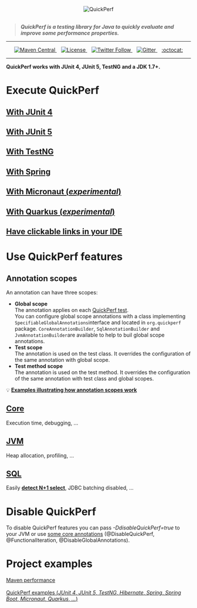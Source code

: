 <div align="center">
<img src="https://pbs.twimg.com/profile_banners/926219963333038086/1518645789" alt="QuickPerf"/>
</div><br>

>***QuickPerf is a testing library for Java to quickly evaluate and improve some performance properties.***

---
<p align="center">
  <a href="https://search.maven.org/search?q=org.quickperf">
    <img src="https://maven-badges.herokuapp.com/maven-central/org.quickperf/quick-perf/badge.svg"
         alt="Maven Central">
  </a>
  &nbsp;&nbsp;
  <a href="https://github.com/quick-perf/quickperf/blob/master/LICENSE.txt">
    <img src="https://img.shields.io/badge/license-Apache2-blue.svg"
         alt = "License">
  </a>
  &nbsp;&nbsp;
  <a href="https://twitter.com/quickperf">
      <img src="https://img.shields.io/twitter/follow/QuickPerf.svg?label=Follow%20%40QuickPerf&style=social"
           alt = "Twitter Follow">
  </a>  
  &nbsp;&nbsp;
  <a href="https://gitter.im/quickperf">
     <img src="https://img.shields.io/gitter/room/quick-perf/quickperf?color=orange"
          alt = "Gitter">
  </a>
  &nbsp;&nbsp;
  <a href="https://github.com/quick-perf/quickperf">
  :octocat:
  </a>
<p align="center">

---

**QuickPerf works with JUnit 4, JUnit 5, TestNG and a JDK 1.7+.** <br>

# Execute QuickPerf
## [With JUnit 4](https://github.com/quick-perf/doc/wiki/JUnit-4)
## [With JUnit 5](https://github.com/quick-perf/doc/wiki/JUnit-5)
## [With TestNG](https://github.com/quick-perf/doc/wiki/TestNG)
## [With Spring](https://github.com/quick-perf/doc/wiki/Spring)
## [With Micronaut (*experimental*)](https://github.com/quick-perf/quickperf-examples#micronaut)
## [With Quarkus (*experimental*)](https://github.com/quick-perf/quickperf-examples#quarkus)
## [Have clickable links in your IDE](https://github.com/quick-perf/doc/wiki/Have-clickable-links-in-your-IDE)

# Use QuickPerf features
## Annotation scopes
An annotation can have three scopes:
* **Global scope** <br>
The annotation applies on each [QuickPerf test](https://github.com/quick-perf/doc/wiki/QuickPerf-test).<br>
You can configure global scope annotations with a class implementing `SpecifiableGlobalAnnotations`interface and located in `org.quickperf` package. `CoreAnnotationBuilder`, `SqlAnnotationBuilder` and `JvmAnnotationBuilder`are available to help to buil global scope annotations.
* **Test scope** <br>
The annotation is used on the test class. It overrides the configuration of the same annotation with global scope.
* **Test method scope** <br>
The annotation is used on the test method. It overrides the configuration of the same annotation with test class and global scopes.

💡 **[Examples illustrating how annotation scopes work](https://github.com/quick-perf/doc/wiki/Example-illustrating-how-annotation-scopes-work)**

## [Core](https://github.com/quick-perf/doc/wiki/core-annotations)
Execution time, debugging, ...
## [JVM](https://github.com/quick-perf/doc/wiki/JVM-annotations)
Heap allocation, profiling, ...
## [SQL](https://github.com/quick-perf/doc/wiki/SQL-annotations)
Easily [**detect N+1 select**](https://github.com/quick-perf/doc/wiki/Easily-detect-and-fix-N-plus-One-SELECT-with-QuickPerf), JDBC batching disabled, ...

# Disable QuickPerf
To disable QuickPerf features you can pass *-DdisableQuickPerf=true* to your JVM or use [some core annotations](https://github.com/quick-perf/doc/wiki/core-annotations) (@DisableQuickPerf, @FunctionalIteration, 
@DisableGlobalAnnotations).

# Project examples
[Maven performance](https://github.com/quick-perf/maven-test-bench)<br><br>
[QuickPerf examples (*JUnit 4*, *JUnit 5*, *TestNG*, *Hibernate*, *Spring*, *Spring Boot*, *Micronaut*, *Quarkus*, *...*)](https://github.com/quick-perf/quickperf-examples)